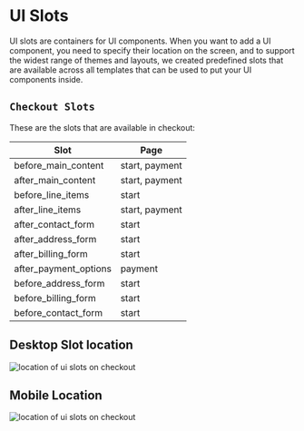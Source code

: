 # UI Slots

UI slots are containers for UI components.
When you want to add a UI component, you need to specify their location on the screen, and to support the widest range of themes and layouts, we created predefined slots that are available across all templates that can be used to put your UI components inside.

## `Checkout Slots`

These are the slots that are available in checkout:

| Slot                  | Page           |
| --------------------- | -------------- |
| before_main_content   | start, payment |
| after_main_content    | start, payment |
| before_line_items     | start          |
| after_line_items      | start, payment |
| after_contact_form    | start          |
| after_address_form    | start          |
| after_billing_form    | start          |
| after_payment_options | payment        |
| before_address_form   | start          |
| before_billing_form   | start          |
| before_contact_form   | start          |

## Desktop Slot location

![location of ui slots on checkout](/images/ui-slots-desktop-checkout.png)

## Mobile Location

![location of ui slots on checkout](/images/ui-slots-mobile-checkout.png)
